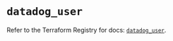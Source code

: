 # `datadog_user`

Refer to the Terraform Registry for docs: [`datadog_user`](https://registry.terraform.io/providers/datadog/datadog/3.62.0/docs/resources/user).
